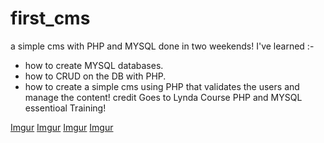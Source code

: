 # first_cms
a simple cms with PHP and MYSQL done in two weekends!
I've learned :-
* how to create MYSQL databases.
* how to CRUD on the DB with PHP.
* how to create a simple cms using PHP that validates the users and manage the content!
credit Goes to Lynda Course PHP and MYSQL essentioal Training!

[Imgur](http://i.imgur.com/878fRjU.png)
[Imgur](http://i.imgur.com/uJN5mf5.png)
[Imgur](http://i.imgur.com/2h9BMOP.png)
[Imgur](http://i.imgur.com/5Xs0yEq.png)
